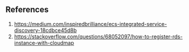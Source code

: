 ## References
1. https://medium.com/inspiredbrilliance/ecs-integrated-service-discovery-18cdbce45d8b
2. https://stackoverflow.com/questions/68052097/how-to-register-rds-instance-with-cloudmap
